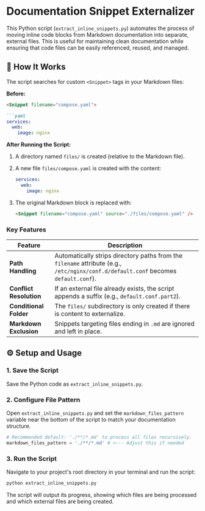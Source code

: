 # Documentation Snippet Externalizer

This Python script (`extract_inline_snippets.py`) automates the process of moving inline code blocks from Markdown documentation into separate, external files. This is useful for maintaining clean documentation while ensuring that code files can be easily referenced, reused, and managed.

## 🚀 How It Works

The script searches for custom `<Snippet>` tags in your Markdown files:

**Before:**

```markdown
<Snippet filename="compose.yaml">

```yaml
services:
  web:
    image: nginx
```

</Snippet>

**After Running the Script:**

1. A directory named `files/` is created (relative to the Markdown file).
2. A new file `files/compose.yaml` is created with the content:

    ```yaml
    services:
      web:
        image: nginx
    ```

3. The original Markdown block is replaced with:

    ```markdown
    <Snippet filename="compose.yaml" source="./files/compose.yaml" />
    ```

### Key Features

| Feature | Description |
| --- | --- |
| **Path Handling** | Automatically strips directory paths from the `filename` attribute (e.g., `/etc/nginx/conf.d/default.conf` becomes `default.conf`). |
| **Conflict Resolution** | If an external file already exists, the script appends a suffix (e.g., `default.conf.part2`). |
| **Conditional Folder** | The `files/` subdirectory is only created if there is content to externalize. |
| **Markdown Exclusion**| Snippets targeting files ending in `.md` are ignored and left in place. |

## ⚙️ Setup and Usage

### 1. Save the Script

Save the Python code as `extract_inline_snippets.py`.

### 2. Configure File Pattern

Open `extract_inline_snippets.py` and set the `markdown_files_pattern` variable near the bottom of the script to match your documentation structure.

```python
# Recommended default: './**/*.md' to process all files recursively.
markdown_files_pattern = './**/*.md' # <--- Adjust this if needed
```

### 3. Run the Script

Navigate to your project's root directory in your terminal and run the script:

```bash
python extract_inline_snippets.py
```

The script will output its progress, showing which files are being processed and which external files are being created.
